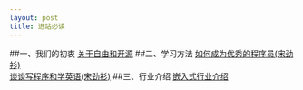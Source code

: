 ```yaml
---
layout: post
title: 进站必读
---
```

##一、我们的初衷
<a href="./1.html">关于自由和开源</a>
##二、学习方法
<a href="./2.html">如何成为优秀的程序员(宋劲衫)</a> <br>
<a href="./3.html">谈谈写程序和学英语(宋劲衫)</a>
##三、行业介绍
<a href="./4.html">嵌入式行业介绍</a>
